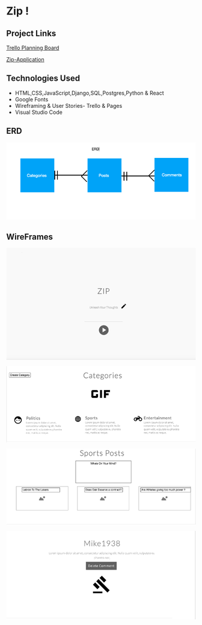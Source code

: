 # Zip !

## Project Links
[Trello Planning Board](https://trello.com/b/2SsgcqmN/project-4-board)

[Zip-Application](https://zipchatapplication.herokuapp.com/)

## Technologies Used
- HTML,CSS,JavaScript,Django,SQL,Postgres,Python & React
- Google Fonts
- Wireframing & User Stories- Trello & Pages
- Visual Studio Code

## ERD

![ERD](https://github.com/JordanAclarke/zip-application/blob/master/Wireframe/ZIP%20ERD.png)

## WireFrames
![HomePage](https://github.com/JordanAclarke/zip-application/blob/master/Wireframe/Zip%20Home%20Page.png)

![CategoryListPage](https://github.com/JordanAclarke/zip-application/blob/master/Wireframe/Zip%20Category%20Page.png)

![SingleCategoryPage](https://github.com/JordanAclarke/zip-application/blob/master/Wireframe/Zip%20Single%20Category%20Page.png)

![SingleCommentPage](https://github.com/JordanAclarke/zip-application/blob/master/Wireframe/Zip%20Single%20Comment%20Page.png)
